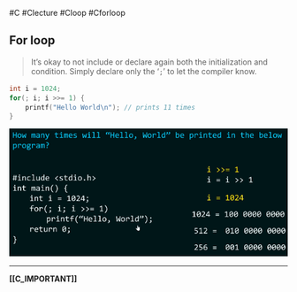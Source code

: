 #C #Clecture #Cloop #Cforloop 

## For loop
> It’s okay to not include or declare again both the initialization and condition. Simply declare only the ‘`;`’ to let the compiler know.

```C
int i = 1024;
for(; i; i >>= 1) {
	printf("Hello World\n"); // prints 11 times
}
```

![Untitled|450](Untitled%203.png)


---
**[[C_IMPORTANT]]**
